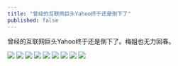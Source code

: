 ```yaml
---
title: "曾经的互联网巨头Yahoo终于还是倒下了"
published: false
---
```

曾经的互联网巨头Yahoo终于还是倒下了。梅姐也无力回春。

![](./1.jpg)
![](./2.jpg)
![](./3.jpg)
![](./4.jpg)
![](./5.jpg)
![](./6.jpg)
![](./7.jpg)
![](./8.jpg)
![](./9.jpg)
